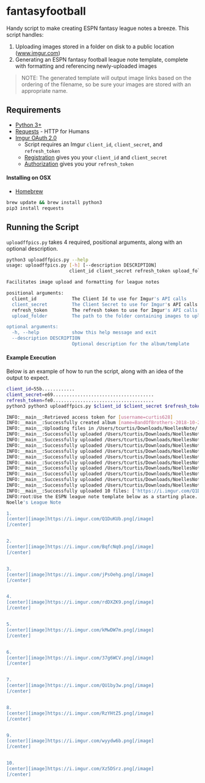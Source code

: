 # fantasyfootball
Handy script to make creating ESPN fantasy league notes a breeze. This script
handles:

1. Uploading images stored in a folder on disk to a public location
   (www.imgur.com)
1. Generating an ESPN fantasy football league note template, complete with
   formatting and referencing newly-uploaded images

> NOTE: The generated template will output image links based on the ordering of
> the filename, so be sure your images are stored with an appropriate name.

## Requirements

* [Python 3+](https://www.python.org/downloads/)
* [Requests](http://docs.python-requests.org/en/master/) - HTTP for Humans
* [Imgur OAuth 2.0](https://apidocs.imgur.com/#authorization-and-oauth)
  * Script requires an Imgur `client_id`, `client_secret`, and `refresh_token`
  * [Registration](https://api.imgur.com/oauth2/addclient) gives you your
   `client_id` and `client_secret`
  * [Authorization](https://apidocs.imgur.com/#authorization) gives you your
   `refresh_token`

#### Installing on OSX
* [Homebrew](https://brew.sh/)
```bash
brew update && brew install python3
pip3 install requests 
```

## Running the Script

`uploadffpics.py` takes 4 required, positional arguments, along with an
optional description.

```bash
python3 uploadffpics.py --help
usage: uploadffpics.py [-h] [--description DESCRIPTION]
                       client_id client_secret refresh_token upload_folder

Facilitates image upload and formatting for league notes

positional arguments:
  client_id             The Client Id to use for Imgur's API calls
  client_secret         The Client Secret to use for Imgur's API calls
  refresh_token         The refresh token to use for Imgur's API calls
  upload_folder         The path to the folder containing images to upload

optional arguments:
  -h, --help            show this help message and exit
  --description DESCRIPTION
                        Optional description for the album/template
```

#### Example Execution

Below is an example of how to run the script, along with an idea of the output
to expect.

```bash
client_id=55b............
client_secret=e69.....................................
refresh_token=fe0.....................................
python3 python3 uploadffpics.py $client_id $client_secret $refresh_token ~/Downloads/NoellesNote/ --description "Noelle's League Note"

INFO:__main__:Retrieved access token for [username=curtis628]
INFO:__main__:Successfully created album [name=BandOfBrothers-2018-10-24] with [id=JRDC4nK]
INFO:__main__:Uploading files in /Users/tcurtis/Downloads/NoellesNote/ using [album_id=JRDC4nK]
INFO:__main__:Successfully uploaded /Users/tcurtis/Downloads/NoellesNote/Picture01.png to Imgur: https://i.imgur.com/Q1DuKUb.png
INFO:__main__:Successfully uploaded /Users/tcurtis/Downloads/NoellesNote/Picture02.png to Imgur: https://i.imgur.com/BqfcNq0.png
INFO:__main__:Successfully uploaded /Users/tcurtis/Downloads/NoellesNote/Picture03.png to Imgur: https://i.imgur.com/jPsOehg.png
INFO:__main__:Successfully uploaded /Users/tcurtis/Downloads/NoellesNote/Picture04.png to Imgur: https://i.imgur.com/rdDXZK9.png
INFO:__main__:Successfully uploaded /Users/tcurtis/Downloads/NoellesNote/Picture05.png to Imgur: https://i.imgur.com/kMwDW7m.png
INFO:__main__:Successfully uploaded /Users/tcurtis/Downloads/NoellesNote/Picture06.png to Imgur: https://i.imgur.com/37g6WCV.png
INFO:__main__:Successfully uploaded /Users/tcurtis/Downloads/NoellesNote/Picture07.png to Imgur: https://i.imgur.com/QU1by3w.png
INFO:__main__:Successfully uploaded /Users/tcurtis/Downloads/NoellesNote/Picture08.png to Imgur: https://i.imgur.com/RzYHtZ5.png
INFO:__main__:Successfully uploaded /Users/tcurtis/Downloads/NoellesNote/Picture09.png to Imgur: https://i.imgur.com/wyydw6b.png
INFO:__main__:Successfully uploaded /Users/tcurtis/Downloads/NoellesNote/Picture10.png to Imgur: https://i.imgur.com/Xz5DSrz.png
INFO:__main__:Successfully uploaded 10 files: ['https://i.imgur.com/Q1DuKUb.png', 'https://i.imgur.com/BqfcNq0.png', 'https://i.imgur.com/jPsOehg.png', 'https://i.imgur.com/rdDXZK9.png', 'https://i.imgur.com/kMwDW7m.png', 'https://i.imgur.com/37g6WCV.png', 'https://i.imgur.com/QU1by3w.png', 'https://i.imgur.com/RzYHtZ5.png', 'https://i.imgur.com/wyydw6b.png', 'https://i.imgur.com/Xz5DSrz.png']
INFO:root:Use the ESPN league note template below as a starting place...
Noelle's League Note

1. 
[center][image]https://i.imgur.com/Q1DuKUb.png[/image]
[/center]


2. 
[center][image]https://i.imgur.com/BqfcNq0.png[/image]
[/center]


3. 
[center][image]https://i.imgur.com/jPsOehg.png[/image]
[/center]


4. 
[center][image]https://i.imgur.com/rdDXZK9.png[/image]
[/center]


5. 
[center][image]https://i.imgur.com/kMwDW7m.png[/image]
[/center]


6. 
[center][image]https://i.imgur.com/37g6WCV.png[/image]
[/center]


7. 
[center][image]https://i.imgur.com/QU1by3w.png[/image]
[/center]


8. 
[center][image]https://i.imgur.com/RzYHtZ5.png[/image]
[/center]


9. 
[center][image]https://i.imgur.com/wyydw6b.png[/image]
[/center]


10. 
[center][image]https://i.imgur.com/Xz5DSrz.png[/image]
[/center]
```
